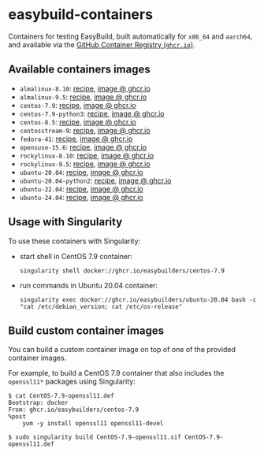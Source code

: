 # easybuild-containers

Containers for testing EasyBuild, built automatically for `x86_64` and `aarch64`, and available via the
[GitHub Container Registry (`ghcr.io`)](https://docs.github.com/en/packages/working-with-a-github-packages-registry/working-with-the-container-registry).

## Available containers images


* `almalinux-8.10`: [recipe](https://github.com/easybuilders/easybuild-containers/blob/main/almalinux-8.10/Dockerfile), [image @ ghcr.io](https://github.com/easybuilders/easybuild-containers/pkgs/container/almalinux-8.10)
* `almalinux-9.5`: [recipe](https://github.com/easybuilders/easybuild-containers/blob/main/almalinux-9.5/Dockerfile), [image @ ghcr.io](https://github.com/easybuilders/easybuild-containers/pkgs/container/almalinux-9.5)
* `centos-7.9`: [recipe](https://github.com/easybuilders/easybuild-containers/blob/main/centos-7.9/Dockerfile), [image @ ghcr.io](https://github.com/easybuilders/easybuild-containers/pkgs/container/centos-7.9)
* `centos-7.9-python3`: [recipe](https://github.com/easybuilders/easybuild-containers/blob/main/centos-7.9-python3/Dockerfile), [image @ ghcr.io](https://github.com/easybuilders/easybuild-containers/pkgs/container/centos-7.9-python3)
* `centos-8.5`: [recipe](https://github.com/easybuilders/easybuild-containers/blob/main/centos-8.5/Dockerfile), [image @ ghcr.io](https://github.com/easybuilders/easybuild-containers/pkgs/container/centos-8.5)
* `centosstream-9`: [recipe](https://github.com/easybuilders/easybuild-containers/blob/main/centosstream-9/Dockerfile), [image @ ghcr.io](https://github.com/easybuilders/easybuild-containers/pkgs/container/centosstream-9)
* `fedora-41`: [recipe](https://github.com/easybuilders/easybuild-containers/blob/main/fedora-41/Dockerfile), [image @ ghcr.io](https://github.com/easybuilders/easybuild-containers/pkgs/container/fedora-41)
* `opensuse-15.6`: [recipe](https://github.com/easybuilders/easybuild-containers/blob/main/opensuse-15.6/Dockerfile), [image @ ghcr.io](https://github.com/easybuilders/easybuild-containers/pkgs/container/opensuse-15.6)
* `rockylinux-8.10`: [recipe](https://github.com/easybuilders/easybuild-containers/blob/main/rockylinux-8.10/Dockerfile), [image @ ghcr.io](https://github.com/easybuilders/easybuild-containers/pkgs/container/rockylinux-8.10)
* `rockylinux-9.5`: [recipe](https://github.com/easybuilders/easybuild-containers/blob/main/rockylinux-9.5/Dockerfile), [image @ ghcr.io](https://github.com/easybuilders/easybuild-containers/pkgs/container/rockylinux-9.5)
* `ubuntu-20.04`: [recipe](https://github.com/easybuilders/easybuild-containers/blob/main/ubuntu-20.04/Dockerfile), [image @ ghcr.io](https://github.com/easybuilders/easybuild-containers/pkgs/container/ubuntu-20.04)
* `ubuntu-20.04-python2`: [recipe](https://github.com/easybuilders/easybuild-containers/blob/main/ubuntu-20.04-python2/Dockerfile), [image @ ghcr.io](https://github.com/easybuilders/easybuild-containers/pkgs/container/ubuntu-20.04-python2)
* `ubuntu-22.04`: [recipe](https://github.com/easybuilders/easybuild-containers/blob/main/ubuntu-22.04/Dockerfile), [image @ ghcr.io](https://github.com/easybuilders/easybuild-containers/pkgs/container/ubuntu-22.04)
* `ubuntu-24.04`: [recipe](https://github.com/easybuilders/easybuild-containers/blob/main/ubuntu-24.04/Dockerfile), [image @ ghcr.io](https://github.com/easybuilders/easybuild-containers/pkgs/container/ubuntu-24.04)

## Usage with Singularity

To use these containers with Singularity:

* start shell in CentOS 7.9 container:
  ```
  singularity shell docker://ghcr.io/easybuilders/centos-7.9
  ```

* run commands in Ubuntu 20.04 container:
  ```
  singularity exec docker://ghcr.io/easybuilders/ubuntu-20.04 bash -c "cat /etc/debian_version; cat /etc/os-release"
  ```

## Build custom container images

You can build a custom container image on top of one of the provided container images.

For example, to build a CentOS 7.9 container that also includes the `openssl11*` packages using Singularity:

```
$ cat CentOS-7.9-openssl11.def
Bootstrap: docker
From: ghcr.io/easybuilders/centos-7.9
%post
    yum -y install openssl11 openssl11-devel

$ sudo singularity build CentOS-7.9-openssl11.sif CentOS-7.9-openssl11.def
```
